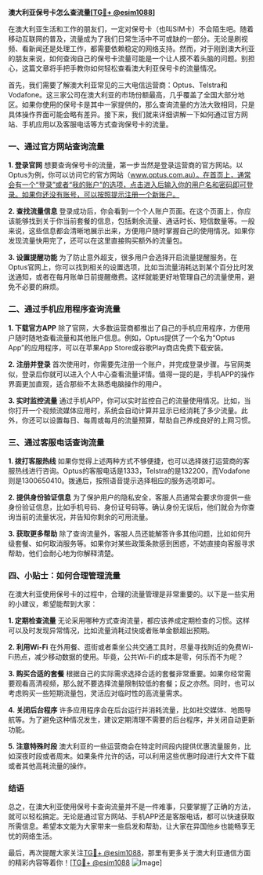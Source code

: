 **澳大利亚保号卡怎么查流量[[TG💪+ @esim1088](https://t.me/s/esim1088)]**

在澳大利亚生活和工作的朋友们，一定对保号卡（也叫SIM卡）不会陌生吧。随着移动互联网的普及，流量成为了我们日常生活中不可或缺的一部分。无论是刷视频、看新闻还是处理工作，都需要依赖稳定的网络支持。然而，对于刚到澳大利亚的朋友来说，如何查询自己的保号卡流量可能是一个让人摸不着头脑的问题。别担心，这篇文章将手把手教你如何轻松查看澳大利亚保号卡的流量情况。

首先，我们需要了解澳大利亚常见的三大电信运营商：Optus、Telstra和Vodafone。这三家公司在澳大利亚的市场份额最高，几乎覆盖了全国大部分地区。如果你使用的保号卡是其中一家提供的，那么查询流量的方法大致相同，只是具体操作界面可能会略有差异。接下来，我们就来详细讲解一下如何通过官方网站、手机应用以及客服电话等方式查询保号卡的流量。

### 一、通过官方网站查询流量

**1. 登录官网**
想要查询保号卡的流量，第一步当然是登录运营商的官方网站。以Optus为例，你可以访问它的官方网站（www.optus.com.au）。在首页上，通常会有一个“登录”或者“我的账户”的选项，点击进入后输入你的用户名和密码即可登录。如果你还没有账号，可以按照提示注册一个新账户。

**2. 查找流量信息**
登录成功后，你会看到一个个人账户页面。在这个页面上，你应该能够找到关于你当前套餐的信息，包括剩余流量、通话时长、短信数量等。一般来说，这些信息都会清晰地展示出来，方便用户随时掌握自己的使用情况。如果你发现流量快用完了，还可以在这里直接购买额外的流量包。

**3. 设置提醒功能**
为了防止意外超支，很多用户会选择开启流量提醒服务。在Optus官网上，你可以找到相关的设置选项，比如当流量消耗达到某个百分比时发送通知，或者在每月账单日前提醒缴费。这样就能更好地管理自己的流量使用，避免不必要的麻烦。

### 二、通过手机应用程序查询流量

**1. 下载官方APP**
除了官网，大多数运营商都推出了自己的手机应用程序，方便用户随时随地查看流量和其他账户信息。例如，Optus提供了一个名为“Optus App”的应用程序，可以在苹果App Store或谷歌Play商店免费下载安装。

**2. 注册并登录**
首次使用时，你需要先注册一个账户，并完成登录步骤。与官网类似，登录后你就可以进入个人中心查看流量详情。值得一提的是，手机APP的操作界面更加直观，适合那些不太熟悉电脑操作的用户。

**3. 实时监控流量**
通过手机APP，你可以实时监控自己的流量使用情况。比如，当你打开一个视频流媒体应用时，系统会自动计算并显示已经消耗了多少流量。此外，你还可以设置每日、每周或每月的流量预算，帮助自己养成良好的上网习惯。

### 三、通过客服电话查询流量

**1. 拨打客服热线**
如果你觉得上述两种方式不够便捷，也可以选择拨打运营商的客服热线进行咨询。Optus的客服电话是1333，Telstra的是132200，而Vodafone则是1300650410。拨通后，按照语音提示选择相应的服务选项即可。

**2. 提供身份验证信息**
为了保护用户的隐私安全，客服人员通常会要求你提供一些身份验证信息，比如手机号码、身份证号码等。确认身份无误后，他们就会为你查询当前的流量状况，并告知你剩余的可用流量。

**3. 获取更多帮助**
除了查询流量外，客服人员还能解答许多其他问题，比如如何升级套餐、如何取消服务等。如果你对某些政策条款感到困惑，不妨直接向客服寻求帮助，他们会耐心地为你解释清楚。

### 四、小贴士：如何合理管理流量

在澳大利亚使用保号卡的过程中，合理的流量管理是非常重要的。以下是一些实用的小建议，希望能帮到大家：

**1. 定期检查流量**
无论采用哪种方式查询流量，都应该养成定期检查的习惯。这样可以及时发现异常情况，比如流量消耗过快或者账单金额超出预期。

**2. 利用Wi-Fi**
在外用餐、逛街或者乘坐公共交通工具时，尽量寻找附近的免费Wi-Fi热点，减少移动数据的使用。毕竟，公共Wi-Fi的成本是零，何乐而不为呢？

**3. 购买合适的套餐**
根据自己的实际需求选择合适的套餐非常重要。如果你经常需要观看高清视频，那么就不要选择流量限制较低的套餐；反之亦然。同时，也可以考虑购买一些短期流量包，灵活应对临时性的高流量需求。

**4. 关闭后台程序**
许多应用程序会在后台运行并消耗流量，比如社交媒体、地图导航等。为了避免这种情况发生，建议定期清理不需要的后台程序，并关闭自动更新功能。

**5. 注意特殊时段**
澳大利亚的一些运营商会在特定时间段内提供优惠流量服务，比如深夜时段或者周末。如果条件允许的话，可以利用这些优惠时段进行大文件下载或者其他高耗流量的操作。

### 结语

总之，在澳大利亚使用保号卡查询流量并不是一件难事，只要掌握了正确的方法，就可以轻松搞定。无论是通过官方网站、手机APP还是客服电话，都可以快速获取所需信息。希望本文能为大家带来一些启发和帮助，让大家在异国他乡也能畅享无忧的网络生活。

最后，再次提醒大家关注[TG💪+ @esim1088](https://t.me/s/esim1088)，那里有更多关于澳大利亚通信方面的精彩内容等着你！[[TG💪+ @esim1088](https://t.me/s/esim1088) ![Image](https://i.postimg.cc/4NQfJmqS/Snipaste-2025-05-13-00-14-12.png)]